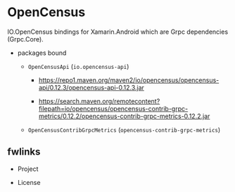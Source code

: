 # OpenCensus 

IO.OpenCensus bindings for Xamarin.Android which are Grpc dependencies (Grpc.Core).

*   packages bound

    *   `OpenCensusApi` (`io.opencensus-api`)

        *   https://repo1.maven.org/maven2/io/opencensus/opencensus-api/0.12.3/opencensus-api-0.12.3.jar

        *   https://search.maven.org/remotecontent?filepath=io/opencensus/opencensus-contrib-grpc-metrics/0.12.2/opencensus-contrib-grpc-metrics-0.12.2.jar

    *   `OpenCensusContribGrpcMetrics` (`opencensus-contrib-grpc-metrics`)

## fwlinks

*   Project


*   License

